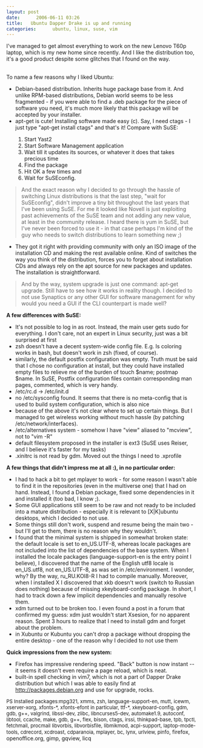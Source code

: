 ```yaml
---
layout: post
date:      2006-06-11 03:26
title:   Ubuntu Dapper Drake is up and running
categories:      ubuntu, linux, suse, vim
---
```


I've managed to get almost everything to work on the new Lenovo T60p laptop, which is my new home since recently. And I like the distribution too, it's a good product despite some glitches that I found on the way.<br />
<div><br />To name a few reasons why I liked Ubuntu: <br /></div>
<div class="ljcut">
<ul>
    <li>
    <div>Debian-based distribution. Inherits huge package base from it. And unlike RPM-based distributions, Debian world seems to be less fragmented - if you were able to find a .deb package for the piece of software you need, it's much more likely that this package will be accepted by your installer.</div>
    </li>
    <li>apt-get is cute! Installing software made easy (c). Say, I need ctags - I just type "apt-get install ctags" and that's it! Compare with SuSE: <br /></li>
    <ol>
        <li>Start Yast2 <br /></li>
        <li>Start Software Management application <br /></li>
        <li>Wait till it updates its sources, or whatever it does that takes precious time <br /></li>
        <li>Find the package <br /></li>
        <li>Hit OK a few times and</li>
        <li>Wait for SuSEconfig.&nbsp;</li>
    </ol>
</ul>
<blockquote>And the exact reason why I decided to go through the hassle of switching Linux distributions is that the last step, "wait for SuSEconfig", didn't improve a tiny bit throughout the last years that I've been using SuSE. For me it looked like Novell is just exploiting past achievements of the SuSE team and not adding any new value, at least in the community release. I heard there is yum in SuSE, but I've never been forced to use it - in that case perhaps I'm kind of the guy who needs to switch distributions to learn something new ;)<br /></blockquote>
<ul>
    <li>They got it right with providing community with only an ISO image of the installation CD and making the rest available online. Kind of switches the way you think of the distribution, forces you to forget about installation CDs and always rely on the apt source for new packages and updates. The installation is straightforward.<br /></li>
</ul>
<blockquote>And by the way, system upgrade is just one command: apt-get upgrade. Still have to see how it works in reality though. I decided to not use Synaptics or any other GUI for software management for why would you need a GUI if the CLI counterpart is made well?<br /></blockquote>
<div><strong>A few differences with SuSE:<br /></strong></div>
<ul>
    <li>
    <div>It's not possible to log in as root. Instead, the main user gets sudo for everything. I don't care, not an expert in Linux security, just was a bit surprised at first</div>
    </li>
    <li>zsh doesn't have a decent system-wide config file. E.g. ls coloring works in bash, but doesn't work in zsh (fixed, of course).</li>
    <li>similarly, the default postfix configuration was empty. Truth must be said that I chose no configuration at install, but they could have installed empty files to relieve me of the burden of touch $name; postmap $name. In SuSE, Postfix configuration files contain corresponding man pages, commented, which is very handy.</li>
    <li>/etc/rc.d -&gt; /etc/init.d</li>
    <li>no /etc/sysconfig found. It seems that there is no meta-config that is used to build system configuration, which is also nice</li>
    <li>because of the above it's not clear where to set up certain things. But I managed to get wireless working without much hassle (by patching /etc/network/interfaces).</li>
    <li>/etc/alternatives system - somehow I have "view" aliased to "mcview", not to "vim -R"</li>
    <li>default filesystem proposed in the installer is ext3 (SuSE uses Reiser, and I believe it's faster for my tasks)</li>
    <li>.xinitrc is not read by gdm. Moved out the things I need to .xprofile</li>
</ul>
<div><strong>A few things that didn't impress me at all :), in no particular order:<br /></strong></div>
<ul>
    <li>
    <div>I had to hack a bit to get mplayer to work - for some reason I wasn't able to find it in the repositories (even in the multiverse one) that I had on hand. Instead, I found a Debian package, fixed some dependencies in it and installed it (too bad, I know ;). <br /></div>
    </li>
    <li>
    <div>Some GUI applications still seem to be raw and not ready to be included into a mature distribution - especially it is relevant to [X|K]ubuntu desktops, which I decided to not use. <br /></div>
    </li>
    <li>
    <div>Some things still don't work, suspend and resume being the main two - but I'll get to them, there is no reason why they wouldn't.</div>
    </li>
    <li>
    <div>I found that the minimal system is shipped in somewhat broken state: the default locale is set to en_US.UTF-8, whereas locale packages are not included into the list of dependencies of the base system. When I installed the locale packages (language-support-en is the entry point I believe), I discovered that the name of the English utf8  locale is en_US.utf8, not en_US.UTF-8, as was set in /etc/environment. I wonder, why? By the way, ru_RU.KOI8-R I had to compile manually. Moreover, when I installed X I discovered that xkb doesn't work (switch to Russian does nothing) because of missing xkeyboard-config package. In short, I had to track down a few implicit dependencies and manually resolve them.</div>
    </li>
    <li>xdm turned out to be broken too. I even found a post in a forum that confirmed my guess: xdm just wouldn't start Xsesion, for no apparent reason. Spent 3 hours to realize that I need to install gdm and forget about the problem.</li>
    <li>in Xubuntu or Kubuntu you can't drop a package without dropping the entire desktop - one of the reason why I decided to not use them</li>
</ul>
<div><strong>Quick impressions from the new system:</strong></div>
<ul>
    <li>
    <div>Firefox has impressive rendering speed. "Back" button is now instant -- it seems it doesn't even require a page reload, which is neat.</div>
    </li>
    <li>
    <div>
    <div>built-in spell checking in vim7, which is not a part of Dapper Drake distribution but which I was able to easily find at <a href="http://packages.debian.org">http://packages.debian.org</a> and use for upgrade, rocks.</div>
    </div>
    </li>
</ul>
<font size="3"><font size="2">PS Installed packages:mpg321, xmms, zsh, language-support-en, mutt, icewm, xserver-xorg, xfonts-*, xfonts-efont in particular, ttf-*, xkeyboard-config, gdm, gdb, g++, valgrind, libssl-dev, zlibc, libncurses5-dev, automake1.9, autoconf, libtool, ccache, make, gdb, g++, flex, bison, ctags, irssi, thinkpad-base, tpb, tpctl, fetchmail, procmail libvorbis, libvorbisfile, libmikmod, acpi-support, laptop-mode-tools, cdrecord, xcdroast, cdparanoia, mplayer, bc, lynx, urlview, pinfo</font></font>, firefox, openoffice.org, gimp, gqview, licq<br /></div>
